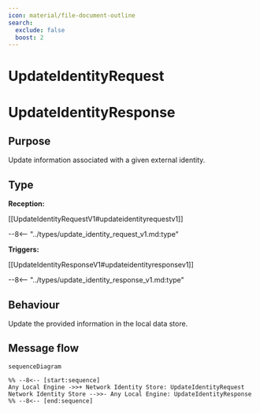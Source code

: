 ```yaml
---
icon: material/file-document-outline
search:
  exclude: false
  boost: 2
---
```


<div class="message" markdown>

# UpdateIdentityRequest

# UpdateIdentityResponse

## Purpose

<!-- --8<-- [start:purpose] -->
Update information associated with a given external identity.
<!-- --8<-- [end:purpose] -->

## Type

<!-- --8<-- [start:type] -->
**Reception:**

[[UpdateIdentityRequestV1#updateidentityrequestv1]]

--8<-- "../types/update_identity_request_v1.md:type"

**Triggers:**

[[UpdateIdentityResponseV1#updateidentityresponsev1]]

--8<-- "../types/update_identity_response_v1.md:type"
<!-- --8<-- [end:type] -->

## Behaviour

<!-- --8<-- [start:behaviour] -->
Update the provided information in the local data store.
<!-- --8<-- [end:behaviour] -->

## Message flow

<!-- --8<-- [start:messages] -->
```mermaid
sequenceDiagram

%% --8<-- [start:sequence]
Any Local Engine ->>+ Network Identity Store: UpdateIdentityRequest
Network Identity Store -->>- Any Local Engine: UpdateIdentityResponse
%% --8<-- [end:sequence]
```
<!-- --8<-- [end:messages] -->

</div>
